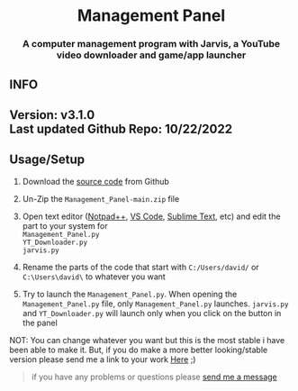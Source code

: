 


<h1 align="center">Management Panel</h1>
<h3 align="center"> A computer management program with Jarvis, a YouTube video downloader and game/app launcher</h3>

## INFO
<h2>Version: v3.1.0 <br>
Last updated Github Repo: 10/22/2022</h2>

## Usage/Setup

1. Download the [source code](https://github.com/HyperNylium/Management-Panel/archive/refs/heads/main.zip) from Github

2. Un-Zip the `Management_Panel-main.zip` file

3. Open text editor ([Notpad++](https://notepad-plus-plus.org/), [VS Code](https://code.visualstudio.com/), [Sublime Text](https://www.sublimetext.com/), etc) and edit the part to your system for 
    <br>
    `Management_Panel.py`
    <br>
    `YT_Downloader.py`
    <br>
    `jarvis.py`

4. Rename the parts of the code that start with `C:/Users/david/` or `C:\Users\david\` to whatever you want

5. Try to launch the `Management_Panel.py`. When opening the `Management_Panel.py` file, only `Management_Panel.py` launches. `jarvis.py` and `YT_Downloader.py` will launch only when you click on the button in the panel






NOT: You can change whatever you want but this is the most stable i have been able to make it. But, if you do make a more better looking/stable version please send me a link to your work [Here](http://www.hypernylium.com/en-en/customer-support/) ;)


> if you have any problems or questions please [send me a message](http://www.hypernylium.com/en-en/customer-support/)
